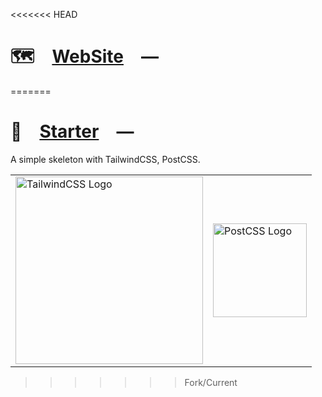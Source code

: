 <<<<<<< HEAD
# 🗺️ [WebSite] —

[WebSite]: https://blackrainbow.media
=======
# 📄 [Starter] —

A simple skeleton with TailwindCSS, PostCSS.

<table>
	<tr>
		<td>
			<picture>
				<source media="(prefers-color-scheme: dark)" srcset="https://nikolahristov.tech/Dark/Image/GitHub/tailwindcss.svg">
				<source media="(prefers-color-scheme: light)" srcset="https://nikolahristov.tech/Image/GitHub/tailwindcss.svg">
				<img alt="TailwindCSS Logo" src="https://nikolahristov.tech/Dark/Image/GitHub/tailwindcss.svg" width="300" />
			</picture>
		</td>
    	<td>
    		<picture>
    			<source media="(prefers-color-scheme: dark)" srcset="https://nikolahristov.tech/Image/GitHub/postcss.svg">
    			<img alt="PostCSS Logo" src="https://nikolahristov.tech/Image/GitHub/postcss.svg" width="150" />
    		</picture>
    	</td>
    </tr>
</table>

[Starter]: HTTPS://NPMJS.Org/@playform/starter
>>>>>>> Fork/Current
